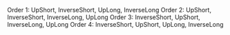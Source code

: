 

Order 1:
 UpShort, InverseShort, UpLong, InverseLong
Order 2:
 UpShort, InverseShort, InverseLong, UpLong
Order 3:
 InverseShort, UpShort, InverseLong, UpLong
Order 4:
 InverseShort, UpShort, UpLong, InverseLong
